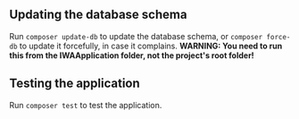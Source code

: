 ## Updating the database schema
Run `composer update-db` to update the database schema, or `composer force-db` to update it forcefully, in case it complains. **WARNING: You need to run this from the IWAApplication folder, not the project's root folder!**

## Testing the application
Run `composer test` to test the application.